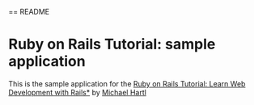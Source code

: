 == README

# Ruby on Rails Tutorial: sample application 

This is the sample application for the 
[Ruby on Rails Tutorial: Learn Web Development with Rails*](http://www.railstutorial.org/) by [Michael Hartl](http://www.michaelhartl.com/)
